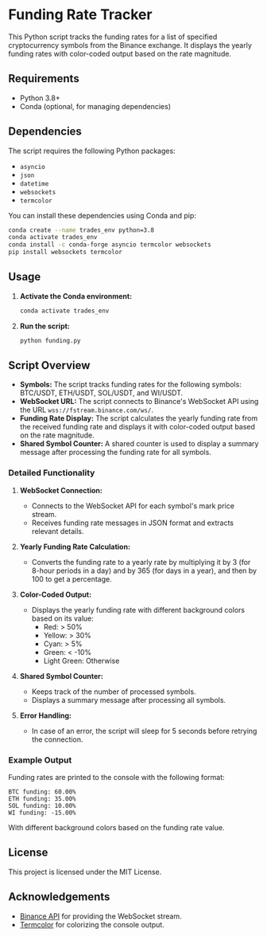 # Funding Rate Tracker

This Python script tracks the funding rates for a list of specified cryptocurrency symbols from the Binance exchange. It displays the yearly funding rates with color-coded output based on the rate magnitude.

## Requirements

- Python 3.8+
- Conda (optional, for managing dependencies)

## Dependencies

The script requires the following Python packages:

- `asyncio`
- `json`
- `datetime`
- `websockets`
- `termcolor`

You can install these dependencies using Conda and pip:

```bash
conda create --name trades_env python=3.8
conda activate trades_env
conda install -c conda-forge asyncio termcolor websockets
pip install websockets termcolor
```

## Usage

1. **Activate the Conda environment:**
   ```bash
   conda activate trades_env
   ```

2. **Run the script:**
   ```bash
   python funding.py
   ```

## Script Overview

- **Symbols:** The script tracks funding rates for the following symbols: BTC/USDT, ETH/USDT, SOL/USDT, and WI/USDT.
- **WebSocket URL:** The script connects to Binance's WebSocket API using the URL `wss://fstream.binance.com/ws/`.
- **Funding Rate Display:** The script calculates the yearly funding rate from the received funding rate and displays it with color-coded output based on the rate magnitude.
- **Shared Symbol Counter:** A shared counter is used to display a summary message after processing the funding rate for all symbols.

### Detailed Functionality

1. **WebSocket Connection:**
   - Connects to the WebSocket API for each symbol's mark price stream.
   - Receives funding rate messages in JSON format and extracts relevant details.

2. **Yearly Funding Rate Calculation:**
   - Converts the funding rate to a yearly rate by multiplying it by 3 (for 8-hour periods in a day) and by 365 (for days in a year), and then by 100 to get a percentage.

3. **Color-Coded Output:**
   - Displays the yearly funding rate with different background colors based on its value:
     - Red: > 50%
     - Yellow: > 30%
     - Cyan: > 5%
     - Green: < -10%
     - Light Green: Otherwise

4. **Shared Symbol Counter:**
   - Keeps track of the number of processed symbols.
   - Displays a summary message after processing all symbols.

5. **Error Handling:**
   - In case of an error, the script will sleep for 5 seconds before retrying the connection.

### Example Output

Funding rates are printed to the console with the following format:
```
BTC funding: 60.00%
ETH funding: 35.00%
SOL funding: 10.00%
WI funding: -15.00%
```
With different background colors based on the funding rate value.

## License

This project is licensed under the MIT License.

## Acknowledgements

- [Binance API](https://github.com/binance/binance-spot-api-docs) for providing the WebSocket stream.
- [Termcolor](https://pypi.org/project/termcolor/) for colorizing the console output.